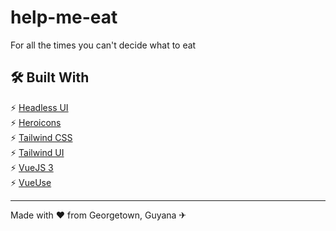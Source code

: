 # help-me-eat

For all the times you can't decide what to eat

## 🛠 Built With

⚡ [Headless UI](https://headlessui.com/) \
⚡ [Heroicons](https://heroicons.com/) \
⚡ [Tailwind CSS](https://tailwindcss.com/) \
⚡ [Tailwind UI](https://tailwindui.com/) \
⚡ [VueJS 3](https://vuejs.org/) \
⚡ [VueUse](https://vueuse.org/)

---

Made with ♥ from Georgetown, Guyana ✈

